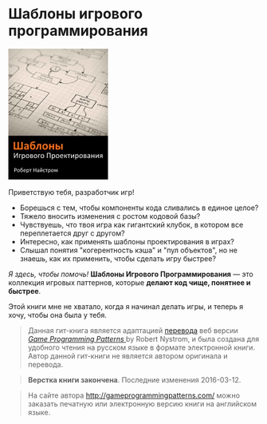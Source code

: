 # Шаблоны игрового программирования

[<img src="cover_small.jpg" alt="Шаблоны игрового программирования PDF файл"/>](https://www.gitbook.com/download/pdf/book/martalex/gameprogrammingpatterns)

Приветствую тебя, разработчик игр!

* Борешься с тем, чтобы компоненты кода сливались в единое целое?
* Тяжело вносить изменения с ростом кодовой базы?
* Чувствуешь, что твоя игра как гигантский клубок, в котором все переплетается друг с другом?
* Интересно, как применять шаблоны проектирования в играх?
* Слышал понятия "когерентность кэша" и "пул объектов", но не знаешь, как их применить, чтобы сделать игру быстрее?

*Я здесь, чтобы помочь!* **Шаблоны Игрового Программирования**  — это коллекция игровых паттернов, которые **делают код чище, понятнее и быстрее**.

Этой книги мне не хватало, когда я начинал делать игры, и теперь я хочу, чтобы она была у тебя.

> Данная гит-книга является адаптацией [перевода](http://live13.livejournal.com/462582.html) веб версии [*Game Programming Patterns* ](http://gameprogrammingpatterns.com/) by Robert Nystrom, и была создана для удобного чтения на русском языке в формате электронной книги. Автор данной гит-книги не является автором оригинала и перевода.

> **Верстка книги закончена**. Последние изменения 2016-03-12.

> На сайте автора http://gameprogrammingpatterns.com/ можно заказать печатную или электронную версию книги на английском языке.
